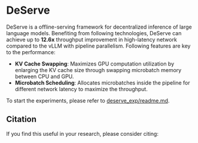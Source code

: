 # DeServe

DeServe is a offline-serving framework for decentralized inference of large language models. Benefiting from following technologies, DeServe can achieve up to **12.6x** throughput improvement in high-latency network compared to the vLLM with pipeline parallelism. Following features are key to the performance:

- **KV Cache Swapping**: Maximizes GPU computation utilization by enlarging the KV cache size through swapping microbatch memory between CPU and GPU. 
- **Microbatch Scheduling**: Allocates microbatches inside the pipeline for different network latency to maximize the throughput.

To start the experiments, please refer to [deserve_exp/readme.md](deserve_exp/readme.md).

## Citation

If you find this useful in your research, please consider citing:

```

```
